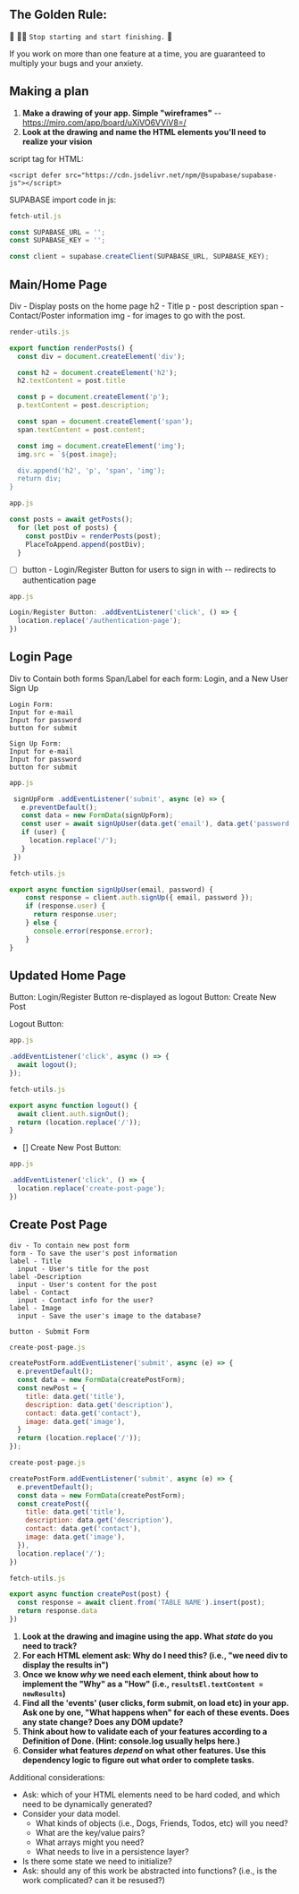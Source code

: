 ## The Golden Rule: 

🦸 🦸‍♂️ `Stop starting and start finishing.` 🏁

If you work on more than one feature at a time, you are guaranteed to multiply your bugs and your anxiety.

## Making a plan

1) **Make a drawing of your app. Simple "wireframes"** 
  -- https://miro.com/app/board/uXjVO6VViV8=/
1) **Look at the drawing and name the HTML elements you'll need to realize your vision**

script tag for HTML:
```
<script defer src="https://cdn.jsdelivr.net/npm/@supabase/supabase-js"></script>
```
SUPABASE import code in js:
```js
fetch-util.js

const SUPABASE_URL = '';
const SUPABASE_KEY = '';

const client = supabase.createClient(SUPABASE_URL, SUPABASE_KEY);
```

## Main/Home Page ##
  Div - Display posts on the home page
  h2 - Title
  p - post description
  span - Contact/Poster information
  img - for images to go with the post.

```js
render-utils.js

export function renderPosts() {
  const div = document.createElement('div');

  const h2 = document.createElement('h2');
  h2.textContent = post.title

  const p = document.createElement('p');
  p.textContent = post.description;

  const span = document.createElement('span');
  span.textContent = post.content;

  const img = document.createElement('img');
  img.src = `${post.image};

  div.append('h2', 'p', 'span', 'img');
  return div;
}
```


```js
app.js

const posts = await getPosts();
  for (let post of posts) {
    const postDiv = renderPosts(post);
    PlaceToAppend.append(postDiv);
  }
```

-   [ ] button - Login/Register Button for users to sign in with -- redirects to authentication page

```js
app.js

Login/Register Button: .addEventListener('click', () => {
  location.replace('/authentication-page');
})
```

## Login Page ##
  Div to Contain both forms
  Span/Label for each form: Login, and a New User Sign Up
  
    Login Form:
    Input for e-mail
    Input for password
    button for submit

    Sign Up Form:
    Input for e-mail
    Input for password
    button for submit

 ```js
 app.js

  signUpForm .addEventListener('submit', async (e) => {
    e.preventDefault();
    const data = new FormData(signUpForm);
    const user = await signUpUser(data.get('email'), data.get('password'));
    if (user) {
      location.replace('/');
    }
  })
  ```
  
  ```js
  fetch-utils.js

  export async function signUpUser(email, password) {
      const response = client.auth.signUp({ email, password });
      if (response.user) {
        return response.user;
      } else {
        console.error(response.error);
      }
  }
```
## Updated Home Page ##
  Button: Login/Register Button re-displayed as logout 
  Button: Create New Post 

Logout Button:
```js
app.js

.addEventListener('click', async () => {
  await logout();
});
```
```js
fetch-utils.js

export async function logout() {
  await client.auth.signOut();
  return (location.replace('/'));
}
```

- [] Create New Post Button:
```js
app.js

.addEventListener('click', () => {
  location.replace('create-post-page');
})
```

## Create Post Page ##
    div - To contain new post form
    form - To save the user's post information
    label - Title
      input - User's title for the post
    label -Description
      input - User's content for the post
    label - Contact
      input - Contact info for the user?
    label - Image
      input - Save the user's image to the database?

    button - Submit Form

```js
create-post-page.js

createPostForm.addEventListener('submit', async (e) => {
  e.preventDefault();
  const data = new FormData(createPostForm);
  const newPost = {
    title: data.get('title'),
    description: data.get('description'),
    contact: data.get('contact'),
    image: data.get('image'),
  }
  return (location.replace('/'));
});
```

<!-- Disregard above maybe? Demo code has the format below -->
```js
create-post-page.js

createPostForm.addEventListener('submit', async (e) => {
  e.preventDefault();
  const data = new FormData(createPostForm);
  const createPost({
    title: data.get('title'),
    description: data.get('description'),
    contact: data.get('contact'),
    image: data.get('image'),
  }),
  location.replace('/');
})
```

```js
fetch-utils.js

export async function createPost(post) {
  const response = await client.from('TABLE NAME').insert(post);
  return response.data
})
```

1) **Look at the drawing and imagine using the app. What _state_ do you need to track?** 
1) **For each HTML element ask: Why do I need this? (i.e., "we need div to display the results in")** 
1) **Once we know _why_ we need each element, think about how to implement the "Why" as a "How" (i.e., `resultsEl.textContent = newResults`)**
1) **Find all the 'events' (user clicks, form submit, on load etc) in your app. Ask one by one, "What happens when" for each of these events. Does any state change? Does any DOM update?**
1) **Think about how to validate each of your features according to a Definition of Done. (Hint: console.log usually helps here.)**
1) **Consider what features _depend_ on what other features. Use this dependency logic to figure out what order to complete tasks.**

Additional considerations:
- Ask: which of your HTML elements need to be hard coded, and which need to be dynamically generated?
- Consider your data model. 
  - What kinds of objects (i.e., Dogs, Friends, Todos, etc) will you need? 
  - What are the key/value pairs? 
  - What arrays might you need? 
  - What needs to live in a persistence layer?
- Is there some state we need to initialize?
- Ask: should any of this work be abstracted into functions? (i.e., is the work complicated? can it be resused?)
